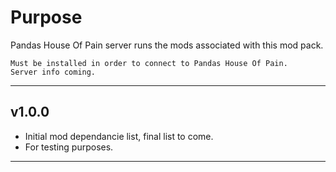 # Purpose

Pandas House Of Pain server runs the mods associated with this mod pack.

```
Must be installed in order to connect to Pandas House Of Pain.
Server info coming.
```

***

## v1.0.0
- Initial mod dependancie list, final list to come.
- For testing purposes.
***